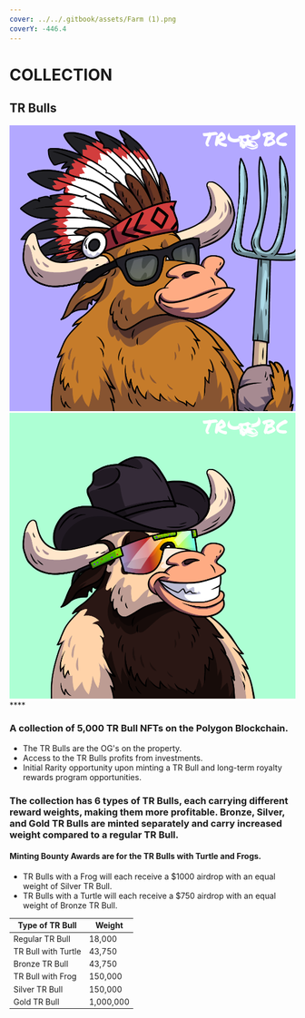 ```yaml
---
cover: ../../.gitbook/assets/Farm (1).png
coverY: -446.4
---
```


# COLLECTION

## TR Bulls

****![](../../.gitbook/assets/47.png)****![](../../.gitbook/assets/62.png)****

### **A collection of 5,000 TR Bull NFTs on the Polygon Blockchain.**&#x20;

* The TR Bulls are the OG's on the property.&#x20;
* Access to the TR Bulls profits from investments.&#x20;
* Initial Rarity opportunity upon minting a TR Bull and long-term royalty rewards program opportunities.&#x20;

### The collection has 6 types of TR Bulls, each carrying different reward weights, making them more profitable.  Bronze, Silver, and Gold TR Bulls are minted separately and carry increased weight compared to a regular TR Bull. &#x20;

#### Minting Bounty Awards are for the TR Bulls with Turtle and Frogs.&#x20;

* TR Bulls with a Frog will each receive a $1000 airdrop with an equal weight of Silver TR Bull.&#x20;
* TR Bulls with a Turtle will each receive a $750 airdrop with an equal weight of Bronze TR Bull.



| Type of TR Bull     | Weight    |
| ------------------- | --------- |
| Regular TR Bull     | 18,000    |
| TR Bull with Turtle | 43,750    |
| Bronze TR Bull      | 43,750    |
| TR Bull with Frog   | 150,000   |
| Silver TR Bull      | 150,000   |
| Gold TR Bull        | 1,000,000 |



